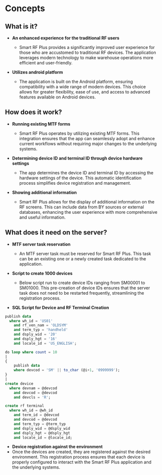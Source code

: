 # Concepts

## What is it?

- **An enhanced experience for the traditional RF users**
  - Smart RF Plus provides a significantly improved user experience for those who are accustomed to traditional RF devices. The application leverages modern technology to make warehouse operations more efficient and user-friendly.

- **Utilizes android platform**
  - The application is built on the Android platform, ensuring compatibility with a wide range of modern devices. This choice allows for greater flexibility, ease of use, and access to advanced features available on Android devices.

## How does it work?

- **Running existing MTF forms**
  - Smart RF Plus operates by utilizing existing MTF forms. This integration ensures that the app can seamlessly adopt and enhance current workflows without requiring major changes to the underlying systems.

- **Determining device ID and terminal ID through device hardware settings**
  - The app determines the device ID and terminal ID by accessing the hardware settings of the device. This automatic identification process simplifies device registration and management.

- **Showing additional information**
  - Smart RF Plus allows for the display of additional information on the RF screens. This can include data from BY sources or external databases, enhancing the user experience with more comprehensive and useful information.

## What does it need on the server?

- **MTF server task reservation**
  - An MTF server task must be reserved for Smart RF Plus. This task can be an existing one or a newly created task dedicated to the application.

- **Script to create 1000 devices**
  - Below script run to create device IDs ranging from SM00001 to SM01000. This pre-creation of device IDs ensures that the server task does not need to be restarted frequently, streamlining the registration process.

- **SQL Script for Device and RF Terminal Creation**

```sql
publish data
  where wh_id = 'US01'
    and rf_ven_nam = 'OLDSYM'
    and term_typ = 'handheld'
    and dsply_wid = '20'
    and dsply_hgt = '16'
    and locale_id = 'US_ENGLISH';

do loop where count = 10
|
{
    publish data 
    where devcod = 'SM' || to_char (@i+1, '0999999');
}
|
create device
  where devnam = @devcod
    and devcod = @devcod
    and devcls = 'R';

create rf terminal
  where wh_id = @wh_id 
    and term_id = @devcod
    and devcod = @devcod
    and term_typ = @term_typ
    and dsply_wid = @dsply_wid
    and dsply_hgt = @dsply_hgt
    and locale_id = @locale_id;
 ```   
- **Device registration against the environment**
- Once the devices are created, they are registered against the desired environment. This registration process ensures that each device is properly configured to interact with the Smart RF Plus application and the underlying systems.
